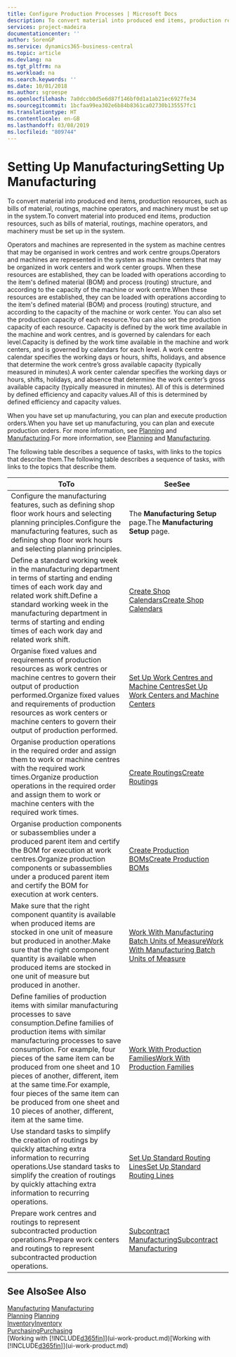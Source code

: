 ```yaml
---
title: Configure Production Processes | Microsoft Docs
description: To convert material into produced end items, production resources, such as bills of material, routings, machine operators, and machinery must be set up in the system.
services: project-madeira
documentationcenter: ''
author: SorenGP
ms.service: dynamics365-business-central
ms.topic: article
ms.devlang: na
ms.tgt_pltfrm: na
ms.workload: na
ms.search.keywords: ''
ms.date: 10/01/2018
ms.author: sgroespe
ms.openlocfilehash: 7a0dccb0d5e6d87f146bf0d1a1ab21ec6927fe34
ms.sourcegitcommit: 1bcfaa99ea302e6b84b8361ca02730b135557fc1
ms.translationtype: HT
ms.contentlocale: en-GB
ms.lasthandoff: 03/08/2019
ms.locfileid: "809744"
---
```

# <a name="setting-up-manufacturing"></a><span data-ttu-id="c52ed-103">Setting Up Manufacturing</span><span class="sxs-lookup"><span data-stu-id="c52ed-103">Setting Up Manufacturing</span></span>
<span data-ttu-id="c52ed-104">To convert material into produced end items, production resources, such as bills of material, routings, machine operators, and machinery must be set up in the system.</span><span class="sxs-lookup"><span data-stu-id="c52ed-104">To convert material into produced end items, production resources, such as bills of material, routings, machine operators, and machinery must be set up in the system.</span></span>

<span data-ttu-id="c52ed-105">Operators and machines are represented in the system as machine centres that may be organised in work centres and work centre groups.</span><span class="sxs-lookup"><span data-stu-id="c52ed-105">Operators and machines are represented in the system as machine centers that may be organized in work centers and work center groups.</span></span> <span data-ttu-id="c52ed-106">When these resources are established, they can be loaded with operations according to the item's defined material (BOM) and process (routing) structure, and according to the capacity of the machine or work centre.</span><span class="sxs-lookup"><span data-stu-id="c52ed-106">When these resources are established, they can be loaded with operations according to the item's defined material (BOM) and process (routing) structure, and according to the capacity of the machine or work center.</span></span> <span data-ttu-id="c52ed-107">You can also set the production capacity of each resource.</span><span class="sxs-lookup"><span data-stu-id="c52ed-107">You can also set the production capacity of each resource.</span></span> <span data-ttu-id="c52ed-108">Capacity is defined by the work time available in the machine and work centres, and is governed by calendars for each level.</span><span class="sxs-lookup"><span data-stu-id="c52ed-108">Capacity is defined by the work time available in the machine and work centers, and is governed by calendars for each level.</span></span> <span data-ttu-id="c52ed-109">A work centre calendar specifies the working days or hours, shifts, holidays, and absence that determine the work centre’s gross available capacity (typically measured in minutes).</span><span class="sxs-lookup"><span data-stu-id="c52ed-109">A work center calendar specifies the working days or hours, shifts, holidays, and absence that determine the work center’s gross available capacity (typically measured in minutes).</span></span> <span data-ttu-id="c52ed-110">All of this is determined by defined efficiency and capacity values.</span><span class="sxs-lookup"><span data-stu-id="c52ed-110">All of this is determined by defined efficiency and capacity values.</span></span>  

<span data-ttu-id="c52ed-111">When you have set up manufacturing, you can plan and execute production orders.</span><span class="sxs-lookup"><span data-stu-id="c52ed-111">When you have set up manufacturing, you can plan and execute production orders.</span></span> <span data-ttu-id="c52ed-112">For more information, see [Planning](production-planning.md) and [Manufacturing](production-manage-manufacturing.md).</span><span class="sxs-lookup"><span data-stu-id="c52ed-112">For more information, see [Planning](production-planning.md) and [Manufacturing](production-manage-manufacturing.md).</span></span>  

 <span data-ttu-id="c52ed-113">The following table describes a sequence of tasks, with links to the topics that describe them.</span><span class="sxs-lookup"><span data-stu-id="c52ed-113">The following table describes a sequence of tasks, with links to the topics that describe them.</span></span>   

|<span data-ttu-id="c52ed-114">**To**</span><span class="sxs-lookup"><span data-stu-id="c52ed-114">**To**</span></span>|<span data-ttu-id="c52ed-115">**See**</span><span class="sxs-lookup"><span data-stu-id="c52ed-115">**See**</span></span>|  
|------------|-------------|  
|<span data-ttu-id="c52ed-116">Configure the manufacturing features, such as defining shop floor work hours and selecting planning principles.</span><span class="sxs-lookup"><span data-stu-id="c52ed-116">Configure the manufacturing features, such as defining shop floor work hours and selecting planning principles.</span></span>|<span data-ttu-id="c52ed-117">The **Manufacturing Setup** page.</span><span class="sxs-lookup"><span data-stu-id="c52ed-117">The **Manufacturing Setup** page.</span></span>|  
|<span data-ttu-id="c52ed-118">Define a standard working week in the manufacturing department in terms of starting and ending times of each work day and related work shift.</span><span class="sxs-lookup"><span data-stu-id="c52ed-118">Define a standard working week in the manufacturing department in terms of starting and ending times of each work day and related work shift.</span></span>|[<span data-ttu-id="c52ed-119">Create Shop Calendars</span><span class="sxs-lookup"><span data-stu-id="c52ed-119">Create Shop Calendars</span></span>](production-how-to-create-work-center-calendars.md)|  
|<span data-ttu-id="c52ed-120">Organise fixed values and requirements of production resources as work centres or machine centres to govern their output of production performed.</span><span class="sxs-lookup"><span data-stu-id="c52ed-120">Organize fixed values and requirements of production resources as work centers or machine centers to govern their output of production performed.</span></span>|[<span data-ttu-id="c52ed-121">Set Up Work Centres and Machine Centres</span><span class="sxs-lookup"><span data-stu-id="c52ed-121">Set Up Work Centers and Machine Centers</span></span>](production-how-to-set-up-work-and-machine-centers.md)|
|<span data-ttu-id="c52ed-122">Organise production operations in the required order and assign them to work or machine centres with the required work times.</span><span class="sxs-lookup"><span data-stu-id="c52ed-122">Organize production operations in the required order and assign them to work or machine centers with the required work times.</span></span>|[<span data-ttu-id="c52ed-123">Create Routings</span><span class="sxs-lookup"><span data-stu-id="c52ed-123">Create Routings</span></span>](production-how-to-create-routings.md)|
|<span data-ttu-id="c52ed-124">Organise production components or subassemblies under a produced parent item and certify the BOM for execution at work centres.</span><span class="sxs-lookup"><span data-stu-id="c52ed-124">Organize production components or subassemblies under a produced parent item and certify the BOM for execution at work centers.</span></span>|[<span data-ttu-id="c52ed-125">Create Production BOMs</span><span class="sxs-lookup"><span data-stu-id="c52ed-125">Create Production BOMs</span></span>](production-how-to-create-production-boms.md)|
|<span data-ttu-id="c52ed-126">Make sure that the right component quantity is available when produced items are stocked in one unit of measure but produced in another.</span><span class="sxs-lookup"><span data-stu-id="c52ed-126">Make sure that the right component quantity is available when produced items are stocked in one unit of measure but produced in another.</span></span>|[<span data-ttu-id="c52ed-127">Work With Manufacturing Batch Units of Measure</span><span class="sxs-lookup"><span data-stu-id="c52ed-127">Work With Manufacturing Batch Units of Measure</span></span>](production-how-to-use-the-manufacturing-batch-unit-of-measure.md)|  
|<span data-ttu-id="c52ed-128">Define families of production items with similar manufacturing processes to save consumption.</span><span class="sxs-lookup"><span data-stu-id="c52ed-128">Define families of production items with similar manufacturing processes to save consumption.</span></span> <span data-ttu-id="c52ed-129">For example, four pieces of the same item can be produced from one sheet and 10 pieces of another, different, item at the same time.</span><span class="sxs-lookup"><span data-stu-id="c52ed-129">For example, four pieces of the same item can be produced from one sheet and 10 pieces of another, different, item at the same time.</span></span>|[<span data-ttu-id="c52ed-130">Work With Production Families</span><span class="sxs-lookup"><span data-stu-id="c52ed-130">Work With Production Families</span></span>](production-how-work-family.md)|
|<span data-ttu-id="c52ed-131">Use standard tasks to simplify the creation of routings by quickly attaching extra information to recurring operations.</span><span class="sxs-lookup"><span data-stu-id="c52ed-131">Use standard tasks to simplify the creation of routings by quickly attaching extra information to recurring operations.</span></span>|[<span data-ttu-id="c52ed-132">Set Up Standard Routing Lines</span><span class="sxs-lookup"><span data-stu-id="c52ed-132">Set Up Standard Routing Lines</span></span>](production-how-set-up-standard-routing-lines.md)|  
|<span data-ttu-id="c52ed-133">Prepare work centres and routings to represent subcontracted production operations.</span><span class="sxs-lookup"><span data-stu-id="c52ed-133">Prepare work centers and routings to represent subcontracted production operations.</span></span>|[<span data-ttu-id="c52ed-134">Subcontract Manufacturing</span><span class="sxs-lookup"><span data-stu-id="c52ed-134">Subcontract Manufacturing</span></span>](production-how-to-subcontract-manufacturing.md)|  

## <a name="see-also"></a><span data-ttu-id="c52ed-135">See Also</span><span class="sxs-lookup"><span data-stu-id="c52ed-135">See Also</span></span>
<span data-ttu-id="c52ed-136">[Manufacturing](production-manage-manufacturing.md)  </span><span class="sxs-lookup"><span data-stu-id="c52ed-136">[Manufacturing](production-manage-manufacturing.md)  </span></span>  
<span data-ttu-id="c52ed-137">[Planning](production-planning.md) </span><span class="sxs-lookup"><span data-stu-id="c52ed-137">[Planning](production-planning.md) </span></span>  
[<span data-ttu-id="c52ed-138">Inventory</span><span class="sxs-lookup"><span data-stu-id="c52ed-138">Inventory</span></span>](inventory-manage-inventory.md)  
[<span data-ttu-id="c52ed-139">Purchasing</span><span class="sxs-lookup"><span data-stu-id="c52ed-139">Purchasing</span></span>](purchasing-manage-purchasing.md)  
<span data-ttu-id="c52ed-140">[Working with [!INCLUDE[d365fin](includes/d365fin_md.md)]](ui-work-product.md)</span><span class="sxs-lookup"><span data-stu-id="c52ed-140">[Working with [!INCLUDE[d365fin](includes/d365fin_md.md)]](ui-work-product.md)</span></span>
